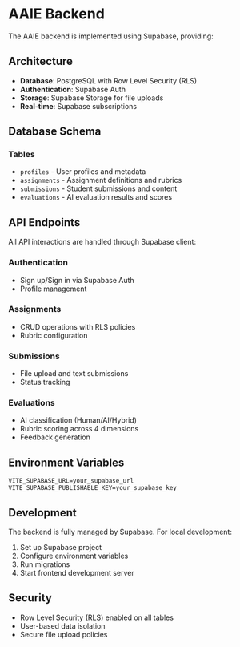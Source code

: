 # AAIE Backend

The AAIE backend is implemented using Supabase, providing:

## Architecture

- **Database**: PostgreSQL with Row Level Security (RLS)
- **Authentication**: Supabase Auth
- **Storage**: Supabase Storage for file uploads
- **Real-time**: Supabase subscriptions

## Database Schema

### Tables
- `profiles` - User profiles and metadata
- `assignments` - Assignment definitions and rubrics
- `submissions` - Student submissions and content
- `evaluations` - AI evaluation results and scores

## API Endpoints

All API interactions are handled through Supabase client:

### Authentication
- Sign up/Sign in via Supabase Auth
- Profile management

### Assignments
- CRUD operations with RLS policies
- Rubric configuration

### Submissions
- File upload and text submissions
- Status tracking

### Evaluations
- AI classification (Human/AI/Hybrid)
- Rubric scoring across 4 dimensions
- Feedback generation

## Environment Variables

```env
VITE_SUPABASE_URL=your_supabase_url
VITE_SUPABASE_PUBLISHABLE_KEY=your_supabase_key
```

## Development

The backend is fully managed by Supabase. For local development:

1. Set up Supabase project
2. Configure environment variables
3. Run migrations
4. Start frontend development server

## Security

- Row Level Security (RLS) enabled on all tables
- User-based data isolation
- Secure file upload policies